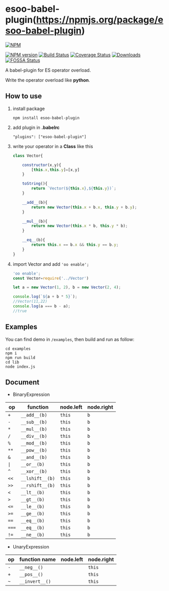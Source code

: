# esoo-babel-plugin(https://npmjs.org/package/esoo-babel-plugin)

[![NPM](https://nodei.co/npm/esoo-babel-plugin.png)](https://npmjs.org/package/esoo-babel-plugin)

[![NPM version][npm-image]][npm-url]
[![Build Status][travis-image]][travis-url]
[![Coverage Status](https://coveralls.io/repos/github/Seasonley/esoo-babel-plugin/badge.svg?branch=master)](https://coveralls.io/github/Seasonley/esoo-babel-plugin?branch=master)
[![Downloads][downloads-image]][npm-url]
[![FOSSA Status](https://app.fossa.io/api/projects/git%2Bgithub.com%2FSeasonley%2Fesoo-babel-plugin.svg?type=shield)](https://app.fossa.io/projects/git%2Bgithub.com%2FSeasonley%2Fesoo-babel-plugin?ref=badge_shield)


A babel-plugin for ES operator overload. 

Write the operator overload like **python**.


## How to use

1. install package

    ```
    npm install esoo-babel-plugin
    ```
2. add plugin in **.babelrc**

    ```
    "plugins": ["esoo-babel-plugin"]
    ```
3. write your operator in a **Class** like this

    ```js
    class Vector{

        constructor(x,y){
            [this.x,this.y]=[x,y]
        }

        toString(){
            return `Vector(${this.x},${this.y})`;
        }

        __add__(b){
            return new Vector(this.x + b.x, this.y + b.y);
        }

        __mul__(b){
            return new Vector(this.x * b, this.y * b);
        }

        __eq__(b){
            return this.x == b.x && this.y == b.y;
        }
    }
    ```
4. import Vector and add `'oo enable';`

    ```js
    'oo enable';
    const Vector=require('../Vector')

    let a = new Vector(1, 2), b = new Vector(2, 4);

    console.log(`${a + b * 5}`);
    //Vector(11,22)
    console.log(a === b - a);
    //true
    ```

## Examples

You can find demo in `/examples`, then build and run as follow:

```
cd examples
npm i
npm run build
cd lib
node index.js
```

## Document

- BinaryExpression

|op| function | node.left|node.right|
|-|-|-|-|
|`+`| `__add__(b)`|`this`|`b`|
|`-`| `__sub__(b)`|`this`|`b`|
|`*`| `__mul__(b)`|`this`|`b`|
|`/`| `__div__(b)`|`this`|`b`|
|`%`| `__mod__(b)`|`this`|`b`|
|`**`| `__pow__(b)`|`this`|`b`|
|`&`| `__and__(b)`|`this`|`b`|
|`\|`| `__or__(b)`|`this`|`b`|
|`^`| `__xor__(b)`|`this`|`b`|
|`<<`| `__lshift__(b)`|`this`|`b`|
|`>>`| `__rshift__(b)`|`this`|`b`|
|`<`| `__lt__(b)`|`this`|`b`|
|`>`| `__gt__(b)`|`this`|`b`|
|`<=`| `__le__(b)`|`this`|`b`|
|`>=`| `__ge__(b)`|`this`|`b`|
|`==`| `__eq__(b)`|`this`|`b`|
|`===`| `__eq__(b)`|`this`|`b`|
|`!=`| `__ne__(b)`|`this`|`b`|

- UnaryExpression

|op| function name|node.left|node.right|
|-|-|-|-|
|`-`| `__neg__()`||`this`|
|`+`| `__pos__()`||`this`|
|`~`| `__invert__()`||`this`|



[downloads-image]: http://img.shields.io/npm/dm/esoo-babel-plugin.svg
[npm-url]: https://npmjs.org/package/esoo-babel-plugin
[npm-image]: http://img.shields.io/npm/v/esoo-babel-plugin.svg

[travis-url]: https://travis-ci.org/Seasonley/esoo-babel-plugin
[travis-image]: http://img.shields.io/travis/Seasonley/esoo-babel-plugin.svg